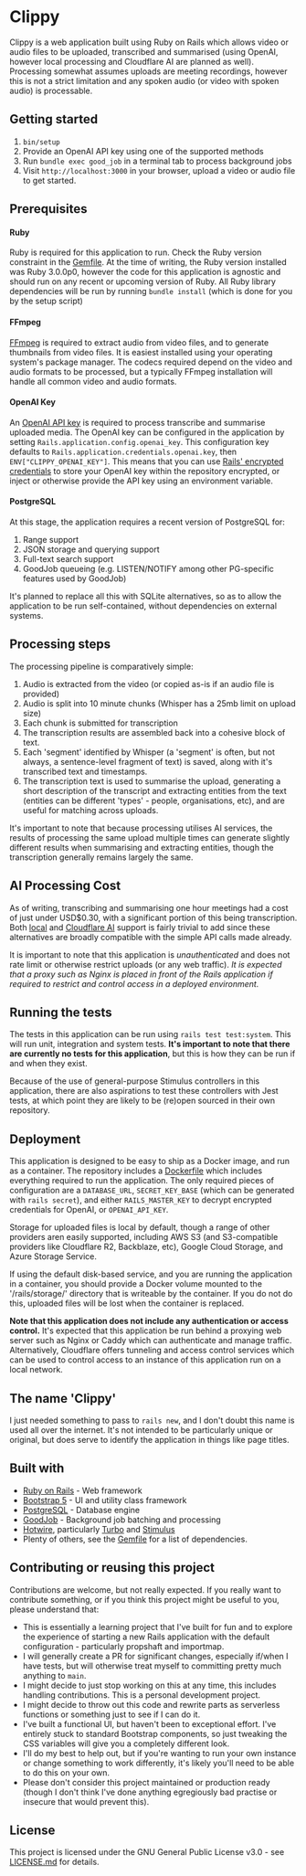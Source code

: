 # Clippy

Clippy is a web application built using Ruby on Rails which allows video or
audio files to be uploaded, transcribed and summarised (using OpenAI, however
local processing and Cloudflare AI are planned as well). Processing somewhat
assumes uploads are meeting recordings, however this is not a strict limitation
and any spoken audio (or video with spoken audio) is processable.

## Getting started

1. `bin/setup`
2. Provide an OpenAI API key using one of the supported methods
3. Run `bundle exec good_job` in a terminal tab to process background jobs
4. Visit `http://localhost:3000` in your browser, upload a video or audio file
   to get started.

## Prerequisites

#### Ruby

Ruby is required for this application to run. Check the Ruby version constraint
in the [Gemfile](Gemfile). At the time of writing, the Ruby version installed
was Ruby 3.0.0p0, however the code for this application is agnostic and should
run on any recent or upcoming version of Ruby. All Ruby library dependencies
will be run by running `bundle install` (which is done for you by the setup
script)

#### FFmpeg

[FFmpeg](https://ffmpeg.org/) is required to extract audio from video files, and
to generate thumbnails from video files. It is easiest installed using your
operating system's package manager. The codecs required depend on the video and
audio formats to be processed, but a typically FFmpeg installation will handle
all common video and audio formats.

#### OpenAI Key

An [OpenAI API key](https://platform.openai.com/account/api-keys) is required to
process transcribe and summarise uploaded media. The OpenAI key can be
configured in the application by setting `Rails.application.config.openai_key`.
This configuration key defaults to `Rails.application.credentials.openai.key`,
then `ENV["CLIPPY_OPENAI_KEY"]`. This means that you can use [Rails' encrypted
credentials](https://edgeguides.rubyonrails.org/security.html#custom-credentials)
to store your OpenAI key within the repository encrypted, or inject or otherwise
provide the API key using an environment variable.

#### PostgreSQL

At this stage, the application requires a recent version of PostgreSQL for:

1. Range support
2. JSON storage and querying support
3. Full-text search support
4. GoodJob queueing (e.g. LISTEN/NOTIFY among other PG-specific features used by
   GoodJob)

It's planned to replace all this with SQLite alternatives, so as to allow the
application to be run self-contained, without dependencies on external systems.

## Processing steps

The processing pipeline is comparatively simple:

1. Audio is extracted from the video (or copied as-is if an audio file is
   provided)
2. Audio is split into 10 minute chunks (Whisper has a 25mb limit on upload
   size)
3. Each chunk is submitted for transcription
4. The transcription results are assembled back into a cohesive block of text.
5. Each 'segment' identified by Whisper (a 'segment' is often, but not always, a
   sentence-level fragment of text) is saved, along with it's transcribed text
   and timestamps.
6. The transcription text is used to summarise the upload, generating a short
   description of the transcript and extracting entities from the text (entities
   can be different 'types' - people, organisations, etc), and are useful for
   matching across uploads.

It's important to note that because processing utilises AI services, the results
of processing the same upload multiple times can generate slightly different
results when summarising and extracting entities, though the transcription
generally remains largely the same.

## AI Processing Cost

As of writing, transcribing and summarising one hour meetings had a cost of just
under USD$0.30, with a significant portion of this being transcription. Both
[local](https://github.com/openai/whisper) and [Cloudflare
AI](https://developers.cloudflare.com/workers-ai/models/whisper/) support is
fairly trivial to add since these alternatives are broadly compatible with the
simple API calls made already.

It is important to note that this application is _unauthenticated_ and does not
rate limit or otherwise restrict uploads (or any web traffic). _It is expected
that a proxy such as Nginx is placed in front of the Rails application if
required to restrict and control access in a deployed environment._

## Running the tests

The tests in this application can be run using `rails test test:system`. This
will run unit, integration and system tests. **It's important to note that there
are currently no tests for this application**, but this is how they can be run
if and when they exist.

Because of the use of general-purpose Stimulus controllers in this application,
there are also aspirations to test these controllers with Jest tests, at which
point they are likely to be (re)open sourced in their own repository.

## Deployment

This application is designed to be easy to ship as a Docker image, and run as a
container. The repository includes a [Dockerfile](Dockerfile) which includes
everything required to run the application. The only required pieces of
configuration are a `DATABASE_URL`, `SECRET_KEY_BASE` (which can be generated
with `rails secret`), and either `RAILS_MASTER_KEY` to decrypt encrypted
credentials for OpenAI, or `OPENAI_API_KEY`.

Storage for uploaded files is local by default, though a range of other
providers aren easily supported, including AWS S3 (and S3-compatible providers
like Cloudflare R2, Backblaze, etc), Google Cloud Storage, and Azure Storage
Service.

If using the default disk-based service, and you are running the application in
a container, you should provide a Docker volume mounted to the '/rails/storage/'
directory that is writeable by the container. If you do not do this, uploaded
files will be lost when the container is replaced.

**Note that this application does not include any authentication or access
control.** It's expected that this application be run behind a proxying web
server such as Nginx or Caddy which can authenticate and manage traffic.
Alternatively, Cloudflare offers tunneling and access control services which can
be used to control access to an instance of this application run on a local
network.

## The name 'Clippy'

I just needed something to pass to `rails new`, and I don't doubt this name is
used all over the internet. It's not intended to be particularly unique or
original, but does serve to identify the application in things like page titles.

## Built with

- [Ruby on Rails](https://rubyonrails.org/) - Web framework
- [Bootstrap 5](https://getbootstrap.com/) - UI and utility class framework
- [PostgreSQL](https://postgresql.org/) - Database engine
- [GoodJob](https://github.com/bensheldon/good_job) - Background job batching
  and processing
- [Hotwire](https://hotwired.dev/), particularly
  [Turbo](https://turbo.hotwired.dev/) and
  [Stimulus](https://stimulus.hotwired.dev/)
- Plenty of others, see the [Gemfile](Gemfile) for a list of dependencies.

## Contributing or reusing this project

Contributions are welcome, but not really expected. If you really want to
contribute something, or if you think this project might be useful to you,
please understand that:

- This is essentially a learning project that I've built for fun and to explore
  the experience of starting a new Rails application with the default
  configuration - particularly propshaft and importmap.
- I will generally create a PR for significant changes, especially if/when I
  have tests, but will otherwise treat myself to committing pretty much anything
  to `main`.
- I might decide to just stop working on this at any time, this includes
  handling contributions. This is a personal development project.
- I might decide to throw out this code and rewrite parts as serverless
  functions or something just to see if I can do it.
- I've built a functional UI, but haven't been to exceptional effort. I've
  entirely stuck to standard Bootstrap components, so just tweaking the CSS
  variables will give you a completely different look.
- I'll do my best to help out, but if you're wanting to run your own instance or
  change something to work differently, it's likely you'll need to be able to do
  this on your own.
- Please don't consider this project maintained or production ready (though I
  don't think I've done anything egregiously bad practise or insecure that would
  prevent this).

## License

This project is licensed under the GNU General Public License v3.0 - see
[LICENSE.md](LICENSE.md) for details.

